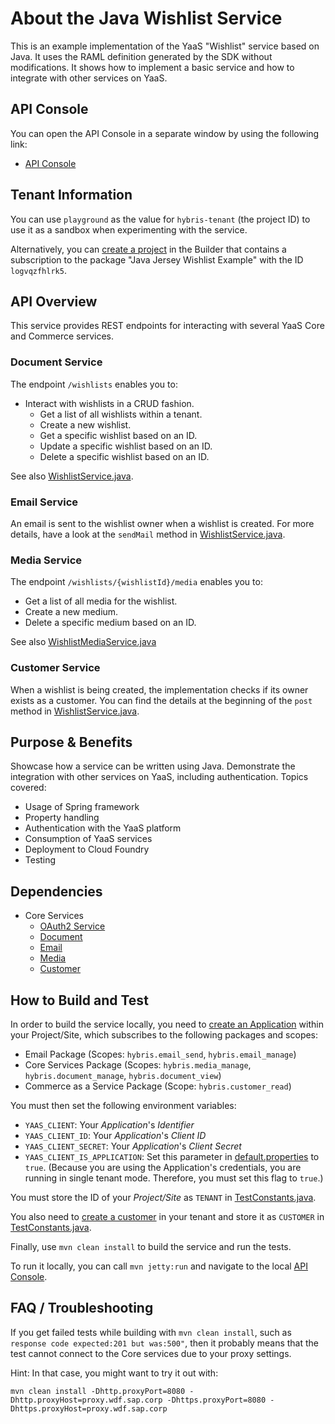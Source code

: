 About the Java Wishlist Service
===================
This is an example implementation of the YaaS "Wishlist" service based on Java. It uses the RAML definition generated by the SDK without modifications. It shows how to implement a basic service and how to integrate with other services on YaaS.

API Console
-----------

You can open the API Console in a separate window by using the following link: 
- [API Console](https://api.yaas.io/sap/java-wishlist/example)


Tenant Information
------------------

You can use `playground` as the value for `hybris-tenant` (the project ID) to use it as a sandbox when experimenting with the service.

Alternatively, you can [create a project](https://devportal.yaas.io/gettingstarted/setupaproject/index.html) in the Builder that contains a subscription to the package "Java Jersey Wishlist Example" with the ID `logvqzfhlrk5`. 


API Overview
------------

This service provides REST endpoints for interacting with several YaaS Core and Commerce services.

### Document Service
The endpoint `/wishlists` enables you to:
- Interact with wishlists in a CRUD fashion.
  - Get a list of all wishlists within a tenant.
  - Create a new wishlist.
  - Get a specific wishlist based on an ID.
  - Update a specific wishlist based on an ID.
  - Delete a specific wishlist based on an ID.
  
See also [WishlistService.java](src/main/java/com/sap/wishlist/service/WishlistService.java).

### Email Service
An email is sent to the wishlist owner when a wishlist is created. For more details, have a look at the `sendMail` method in [WishlistService.java](src/main/java/com/sap/wishlist/service/WishlistService.java).

### Media Service
The endpoint `/wishlists/{wishlistId}/media` enables you to:
  - Get a list of all media for the wishlist.
  - Create a new medium.
  - Delete a specific medium based on an ID.

See also [WishlistMediaService.java](src/main/java/com/sap/wishlist/service/WishlistMediaService.java)

### Customer Service
When a wishlist is being created, the implementation checks if its owner exists as a customer. 
You can find the details at the beginning of the `post` method in [WishlistService.java](src/main/java/com/sap/wishlist/service/WishlistService.java).


Purpose & Benefits
------------------

Showcase how a service can be written using Java. Demonstrate the integration with other services on YaaS, including authentication. Topics covered:
- Usage of Spring framework
- Property handling
- Authentication with the YaaS platform
- Consumption of YaaS services
- Deployment to Cloud Foundry
- Testing


Dependencies
------------

- Core Services
  - [OAuth2 Service](https://devportal.yaas.io/services/oauth2/latest/index.html)
  - [Document](https://devportal.yaas.io/services/document/latest/index.html)
  - [Email](https://devportal.yaas.io/services/email/latest/index.html)
  - [Media](https://devportal.yaas.io/services/media/latest/index.html)
  - [Customer](https://devportal.yaas.io/services/customer/latest/index.html)


How to Build and Test
---------------------

In order to build the service locally, you need to [create an Application](https://devportal.yaas.io/gettingstarted/createanapplication/index.html) within your Project/Site, which subscribes to the following packages and scopes:
- Email Package (Scopes: `hybris.email_send`, `hybris.email_manage`)
- Core Services Package (Scopes: `hybris.media_manage`, `hybris.document_manage`, `hybris.document_view`)
- Commerce as a Service Package (Scope: `hybris.customer_read`)

You must then set the following environment variables:
- `YAAS_CLIENT`: Your *Application*'s *Identifier*
- `YAAS_CLIENT_ID`: Your *Application*'s *Client ID*
- `YAAS_CLIENT_SECRET`: Your *Application*'s *Client Secret*
- `YAAS_CLIENT_IS_APPLICATION`: Set this parameter in [default.properties](src/main/resources/default.properties) to `true`. (Because you are using the Application's credentials, you are running in single tenant mode. Therefore, you must set this flag to `true`.)

You must store the ID of your *Project/Site* as `TENANT` in [TestConstants.java](src/test/java/com/sap/wishlist/api/TestConstants.java).

You also need to [create a customer](https://devportal.yaas.io/services/customer/latest/index.html#CreateNewAccount) in your tenant and store it as `CUSTOMER` in [TestConstants.java](src/test/java/com/sap/wishlist/api/TestConstants.java).

Finally, use `mvn clean install` to build the service and run the tests.

To run it locally, you can call `mvn jetty:run` and navigate to the local [API Console](http://localhost:8080).

FAQ / Troubleshooting
---------------------

If you get failed tests while building with `mvn clean install`, such as `response code expected:201 but was:500"`, 
then it probably means that the test cannot connect to the Core services due to your proxy settings.

Hint: In that case, you might want to try it out with:

    mvn clean install -Dhttp.proxyPort=8080 -Dhttp.proxyHost=proxy.wdf.sap.corp -Dhttps.proxyPort=8080 -Dhttps.proxyHost=proxy.wdf.sap.corp
